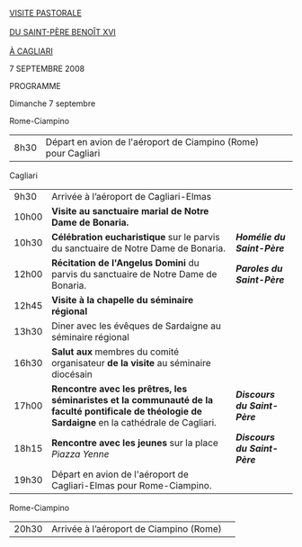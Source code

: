[VISITE PASTORALE\
\
DU SAINT-PÈRE BENOÎT XVI\
\
À CAGLIARI](/content/benedict-xvi/fr/travels/2008/index_cagliari.html)

7 SEPTEMBRE 2008

PROGRAMME

Dimanche 7 septembre

Rome-Ciampino

|     |     |     |
| --- | --- | --- |
| 8h30 | Départ en avion de l'aéroport de Ciampino (Rome) pour Cagliari |  |

Cagliari

|     |     |     |
| --- | --- | --- |
| 9h30 | Arrivée à l’aéroport de Cagliari-Elmas |  |
| 10h00 | **Visite au sanctuaire marial de Notre Dame de Bonaria.** |  |
| 10h30 | **Célébration eucharistique** sur le parvis du sanctuaire de Notre Dame de Bonaria. | ***Homélie du Saint-Père*** |
| 12h00 | **Récitation de l'Angelus Domini** du parvis du sanctuaire de Notre Dame de Bonaria. | ***Paroles du Saint-Père*** |
| 12h45 | **Visite à la chapelle du séminaire régional** |  |
| 13h30 | Diner avec les évêques de Sardaigne au séminaire régional |  |
| 16h30 | **Salut aux** membres du comité organisateur **de la visite** au séminaire diocésain |  |
| 17h00 | **Rencontre avec les prêtres, les séminaristes et la communauté de la** **faculté pontificale de théologie de Sardaigne** en la cathédrale de Cagliari. | ***Discours du Saint-Père*** |
| 18h15 | **Rencontre avec les jeunes** sur la place *Piazza Yenne* | ***Discours du Saint-Père*** |
| 19h30 | Départ en avion de l'aéroport de Cagliari-Elmas pour Rome-Ciampino. |  |

Rome-Ciampino

|     |     |     |
| --- | --- | --- |
| 20h30 | Arrivée à l’aéroport de Ciampino (Rome) |  |
